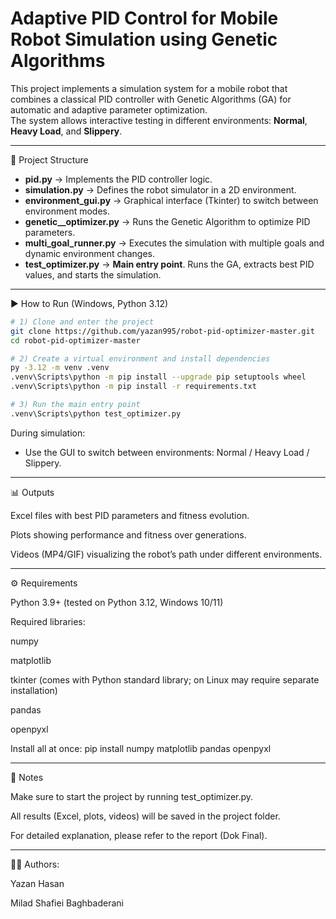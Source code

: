 # Adaptive PID Control for Mobile Robot Simulation using Genetic Algorithms

This project implements a simulation system for a mobile robot that combines a classical PID controller with Genetic Algorithms (GA) for automatic and adaptive parameter optimization.  
The system allows interactive testing in different environments: **Normal**, **Heavy Load**, and **Slippery**.

---

📂 Project Structure

- **pid.py** → Implements the PID controller logic.  
- **simulation.py** → Defines the robot simulator in a 2D environment.  
- **environment_gui.py** → Graphical interface (Tkinter) to switch between environment modes.  
- **genetic__optimizer.py** → Runs the Genetic Algorithm to optimize PID parameters.  
- **multi_goal_runner.py** → Executes the simulation with multiple goals and dynamic environment changes.  
- **test_optimizer.py** → **Main entry point**. Runs the GA, extracts best PID values, and starts the simulation.  

---

▶ How to Run (Windows, Python 3.12)

```bash
# 1) Clone and enter the project
git clone https://github.com/yazan995/robot-pid-optimizer-master.git
cd robot-pid-optimizer-master

# 2) Create a virtual environment and install dependencies
py -3.12 -m venv .venv
.venv\Scripts\python -m pip install --upgrade pip setuptools wheel
.venv\Scripts\python -m pip install -r requirements.txt

# 3) Run the main entry point
.venv\Scripts\python test_optimizer.py
```

During simulation:
- Use the GUI to switch between environments: Normal / Heavy Load / Slippery.

---
📊 Outputs

Excel files with best PID parameters and fitness evolution.

Plots showing performance and fitness over generations.

Videos (MP4/GIF) visualizing the robot’s path under different environments.

---
⚙️ Requirements

Python 3.9+ (tested on Python 3.12, Windows 10/11)

Required libraries:

numpy

matplotlib

tkinter (comes with Python standard library; on Linux may require separate installation)

pandas

openpyxl

Install all at once:
pip install numpy matplotlib pandas openpyxl

---
📌 Notes

Make sure to start the project by running test_optimizer.py.

All results (Excel, plots, videos) will be saved in the project folder.

For detailed explanation, please refer to the report (Dok Final).

---
👨‍💻 Authors:

Yazan Hasan

Milad Shafiei Baghbaderani
